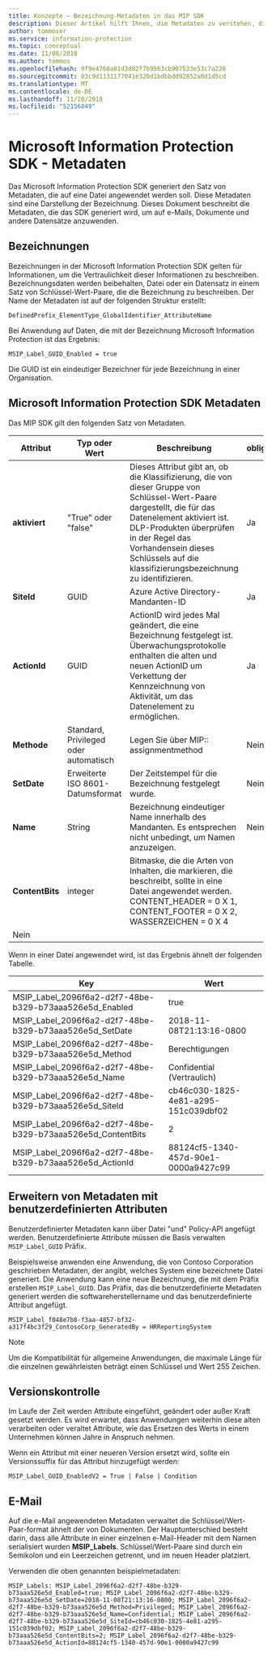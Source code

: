 ```yaml
---
title: Konzepte – Bezeichnung-Metadaten in das MIP SDK
description: Dieser Artikel hilft Ihnen, die Metadaten zu verstehen, die von der Microsoft Information Protection SDK generiert wird.
author: tommoser
ms.service: information-protection
ms.topic: conceptual
ms.date: 11/08/2018
ms.author: tommos
ms.openlocfilehash: 9f9e4768a01d3d82f7b9563cb907533e53c7a228
ms.sourcegitcommit: 03c9d1131177041e320d1bdbbdd92852a0d1d5cd
ms.translationtype: MT
ms.contentlocale: de-DE
ms.lasthandoff: 11/20/2018
ms.locfileid: "52156849"
---
```

# <a name="microsoft-information-protection-sdk---metadata"></a>Microsoft Information Protection SDK - Metadaten

Das Microsoft Information Protection SDK generiert den Satz von Metadaten, die auf eine Datei angewendet werden soll. Diese Metadaten sind eine Darstellung der Bezeichnung. Dieses Dokument beschreibt die Metadaten, die das SDK generiert wird, um auf e-Mails, Dokumente und andere Datensätze anzuwenden.

## <a name="labels"></a>Bezeichnungen

Bezeichnungen in der Microsoft Information Protection SDK gelten für Informationen, um die Vertraulichkeit dieser Informationen zu beschreiben. Bezeichnungsdaten werden beibehalten, Datei oder ein Datensatz in einem Satz von Schlüssel-Wert-Paare, die die Bezeichnung zu beschreiben. Der Name der Metadaten ist auf der folgenden Struktur erstellt:

`DefinedPrefix_ElementType_GlobalIdentifier_AttributeName`

Bei Anwendung auf Daten, die mit der Bezeichnung Microsoft Information Protection ist das Ergebnis:

`MSIP_Label_GUID_Enabled = true`

Die GUID ist ein eindeutiger Bezeichner für jede Bezeichnung in einer Organisation.

## <a name="microsoft-information-protection-sdk-metadata"></a>Microsoft Information Protection SDK Metadaten

Das MIP SDK gilt den folgenden Satz von Metadaten.

| Attribut | Typ oder Wert                 | Beschreibung                                                                                                                                                                                                                                        | obligatorisch |
|-----------|-------------------------------|----------------------------------------------------------------------------------------------------------------------------------------------------------------------------------------------------------------------------------------------------|-----------|
| **aktiviert**   | "True" oder "false"                 | Dieses Attribut gibt an, ob die Klassifizierung, die von dieser Gruppe von Schlüssel-Wert-Paare dargestellt, die für das Datenelement aktiviert ist. DLP-Produkten überprüfen in der Regel das Vorhandensein dieses Schlüssels auf die klassifizierungsbezeichnung zu identifizieren. | Ja       |
| **SiteId**    | GUID                          | Azure Active Directory-Mandanten-ID                                                                                                                                                                                                                   | Ja       |
| **ActionId**  | GUID                          | ActionID wird jedes Mal geändert, die eine Bezeichnung festgelegt ist. Überwachungsprotokolle enthalten die alten und neuen ActionID um Verkettung der Kennzeichnung von Aktivität, um das Datenelement zu ermöglichen.                                                                                 | Ja       |
| **Methode**    | Standard, Privileged oder automatisch        | Legen Sie über MIP:: assignmentmethod                                                                                                                                                                                                                 | Nein        |
| **SetDate**   | Erweiterte ISO 8601-Datumsformat | Der Zeitstempel für die Bezeichnung festgelegt wurde.                                                                                                                                                                                                              | Nein        |
| **Name**      | String                        | Bezeichnung eindeutiger Name innerhalb des Mandanten. Es entsprechen nicht unbedingt, um Namen anzuzeigen.                                                                                                                                                              | Nein      |
| **ContentBits** | integer | Bitmaske, die die Arten von Inhalten, die markieren, die beschreibt, sollte in eine Datei angewendet werden. CONTENT_HEADER = 0 X 1, CONTENT_FOOTER = 0 X 2, WASSERZEICHEN = 0 X 4
 | Nein |

Wenn in einer Datei angewendet wird, ist das Ergebnis ähnelt der folgenden Tabelle.

| Key                                                         | Wert                                |
|-------------------------------------------------------------|--------------------------------------|
| MSIP_Label_2096f6a2-d2f7-48be-b329-b73aaa526e5d_Enabled     | true                                 |
| MSIP_Label_2096f6a2-d2f7-48be-b329-b73aaa526e5d_SetDate     | 2018-11-08T21:13:16-0800             |
| MSIP_Label_2096f6a2-d2f7-48be-b329-b73aaa526e5d_Method      | Berechtigungen                           |
| MSIP_Label_2096f6a2-d2f7-48be-b329-b73aaa526e5d_Name        | Confidential (Vertraulich)                         |
| MSIP_Label_2096f6a2-d2f7-48be-b329-b73aaa526e5d_SiteId      | cb46c030-1825-4e81-a295-151c039dbf02 |
| MSIP_Label_2096f6a2-d2f7-48be-b329-b73aaa526e5d_ContentBits | 2                                    |
| MSIP_Label_2096f6a2-d2f7-48be-b329-b73aaa526e5d_ActionId    | 88124cf5-1340-457d-90e1-0000a9427c99 |

## <a name="extending-metadata-with-custom-attributes"></a>Erweitern von Metadaten mit benutzerdefinierten Attributen

Benutzerdefinierter Metadaten kann über Datei "und" Policy-API angefügt werden. Benutzerdefinierte Attribute müssen die Basis verwalten `MSIP_Label_GUID` Präfix. 

Beispielsweise anwenden eine Anwendung, die von Contoso Corporation geschrieben Metadaten, der angibt, welches System eine bezeichnete Datei generiert. Die Anwendung kann eine neue Bezeichnung, die mit dem Präfix erstellen `MSIP_Label_GUID`. Das Präfix, das die benutzerdefinierte Metadaten generiert werden die softwareherstellername und das benutzerdefinierte Attribut angefügt.

```
MSIP_Label_f048e7b8-f3aa-4857-bf32-a317f4bc3f29_ContosoCorp_GeneratedBy = HRReportingSystem
```

> [!Note]
> Um die Kompatibilität für allgemeine Anwendungen, die maximale Länge für die einzelnen gewährleisten beträgt einen Schlüssel und Wert 255 Zeichen.

## <a name="versioning"></a>Versionskontrolle

Im Laufe der Zeit werden Attribute eingeführt, geändert oder außer Kraft gesetzt werden. Es wird erwartet, dass Anwendungen weiterhin diese alten verarbeiten oder veraltet Attribute, wie das Ersetzen des Werts in einem Unternehmen können Jahre in Anspruch nehmen.

Wenn ein Attribut mit einer neueren Version ersetzt wird, sollte ein Versionssuffix für das Attribut hinzugefügt werden:

`MSIP_Label_GUID_EnabledV2 = True | False | Condition`

## <a name="email"></a>E-Mail

Auf die e-Mail angewendeten Metadaten verwaltet die Schlüssel/Wert-Paar-format ähnelt der von Dokumenten. Der Hauptunterschied besteht darin, dass alle Attribute in einer einzelnen e-Mail-Header mit dem Namen serialisiert wurden **MSIP_Labels**. Schlüssel/Wert-Paare sind durch ein Semikolon und ein Leerzeichen getrennt, und im neuen Header platziert.

Verwenden die oben genannten beispielmetadaten:

```
MSIP_Labels: MSIP_Label_2096f6a2-d2f7-48be-b329-b73aaa526e5d_Enabled=true; MSIP_Label_2096f6a2-d2f7-48be-b329-b73aaa526e5d_SetDate=2018-11-08T21:13:16-0800; MSIP_Label_2096f6a2-d2f7-48be-b329-b73aaa526e5d_Method=Privileged; MSIP_Label_2096f6a2-d2f7-48be-b329-b73aaa526e5d_Name=Confidential; MSIP_Label_2096f6a2-d2f7-48be-b329-b73aaa526e5d_SiteId=cb46c030-1825-4e81-a295-151c039dbf02; MSIP_Label_2096f6a2-d2f7-48be-b329-b73aaa526e5d_ContentBits=2; MSIP_Label_2096f6a2-d2f7-48be-b329-b73aaa526e5d_ActionId=88124cf5-1340-457d-90e1-0000a9427c99
```
